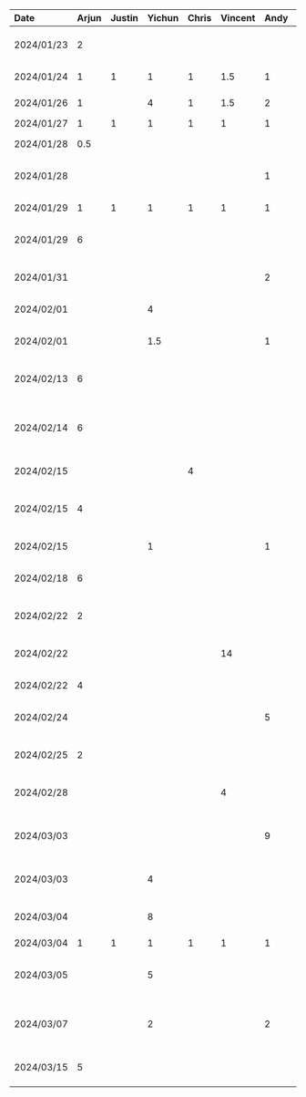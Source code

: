 
| Date       | Arjun | Justin | Yichun | Chris | Vincent | Andy | Task                                                      |
|:-----------|:------|:-------|:-------|:------|:--------|:-----|:----------------------------------------------------------|
| 2024/01/23 | 2     |        |        |       |         |      | Create proposal template and setup github repo            |
| 2024/01/24 | 1     |  1     | 1      | 1     | 1.5     | 1    | Team  meeting to discuss app ideas                        |
| 2024/01/26 | 1     |        | 4      | 1     | 1.5     | 2    | Work on project proposal                                  |
| 2024/01/27 | 1     |  1     | 1      | 1     | 1       | 1    | Team sync-up                                              |
| 2024/01/28 | 0.5   |        |        |       |         |      | Work on project presentation                              |
| 2024/01/28 |       |        |        |       |         | 1    | Work on project presentation-Setup and page 1&2           |
| 2024/01/29 | 1     |  1     | 1      | 1     | 1       | 1    | Project presentation session                              |
| 2024/01/29 | 6     |        |        |       |         |      | Setup android project template and boilerplate code       |
| 2024/01/31 |       |        |        |       |         | 2    | Proposal wrap up - fixing intro and overall format        |
| 2024/02/01 |       |        | 4      |       |         |      | Proposal review and edit                                  |
| 2024/02/01 |       |        | 1.5    |       |         | 1    | Pair Proposal review and edit - Andy&Yichun               |
| 2024/02/13 | 6     |        |        |       |         |      | Create landing page, add app icon, refactor project       |
| 2024/02/14 | 6     |        |        |       |         |      | Add PlacesAutocomplete API, MaterialDatePicker etc.       |
| 2024/02/15 |       |        |        | 4     |         |      | Buddy Team's Evaluation (D2)                              |
| 2024/02/15 | 4     |        |        |       |         |      | Complete SearchFragment (guest counter, suggestions etc.) |
| 2024/02/15 |       |        | 1      |       |         | 1    | Buddy Team's Evaluation review                            |
| 2024/02/18 | 6     |        |        |       |         |      | Populate explore page with nearby tourist attractions     |
| 2024/02/22 | 2     |        |        |       |         |      | Update Hotels API, create models for new API              |
| 2024/02/22 |       |        |        |       | 14      |      | API call and data processing for flight data + fragment   |
| 2024/02/22 | 4     |        |        |       |         |      | Complete HotelFragment                                    |
| 2024/02/24 |       |        |        |       |         | 5    | Complete navigation from Search to Flight/Hotel           |
| 2024/02/25 | 2     |        |        |       |         |      | Disable past dates in date picker, clean-up code          |
| 2024/02/28 |       |        |        |       | 4       |      | Refactor flight data search + grabbing airport codes      |
| 2024/03/03 |       |        |        |       |         | 9    | Create Summary Fragment & UI modernization & data binding |
| 2024/03/03 |       |        | 4      |       |         |      | Review Project progress, modify view bindings             |
| 2024/03/04 |       |        | 8      |       |         |      | Add flight info details and GUI to Flight Fragment        |
| 2024/03/04 | 1     | 1      | 1      | 1     | 1       | 1    | D3 Demo - in Class                                        |
| 2024/03/05 |       |        | 5      |       |         |      | GUI & in-progress functions for Save/load trip, demo video|
| 2024/03/07 |       |        | 2      |       |         | 2    | Review & edit component diagram to conform example syntax |
| 2024/03/15 | 5     |        |        |       |         |      | Design UI for ChatGPT response and Summary page           |

